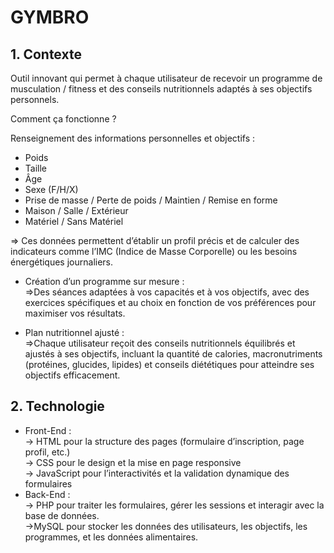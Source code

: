 # GYMBRO

## 1. Contexte
Outil innovant qui permet à chaque utilisateur de recevoir un programme de musculation / fitness et des conseils nutritionnels adaptés à ses objectifs personnels.

Comment ça fonctionne ?

Renseignement des informations personnelles et objectifs :
- Poids
- Taille
- Âge
- Sexe (F/H/X)
- Prise de masse / Perte de poids / Maintien / Remise en forme
- Maison / Salle / Extérieur
- Matériel / Sans Matériel

=> Ces données permettent d’établir  un profil précis et de calculer des indicateurs comme l’IMC (Indice de Masse Corporelle) ou les besoins énergétiques journaliers.

- Création d’un programme sur mesure : \
 =>Des séances adaptées à vos capacités et à vos objectifs, avec des exercices spécifiques et au choix en fonction de vos préférences pour maximiser vos résultats.
 
- Plan nutritionnel ajusté : \
=>Chaque utilisateur reçoit des conseils nutritionnels équilibrés et ajustés à ses objectifs, incluant la quantité de calories, macronutriments (protéines, glucides, lipides) et conseils diététiques pour atteindre ses objectifs efficacement.
## 2. Technologie
+ Front-End : \
	-> HTML pour la structure des pages (formulaire d’inscription, page profil, etc.) \
	-> CSS pour le design et la mise en page responsive \
	-> JavaScript pour l’interactivités et la validation dynamique des formulaires
+ Back-End : \
-> PHP pour traiter les formulaires, gérer les sessions et interagir avec la base de données. \
->MySQL pour stocker les données des utilisateurs, les objectifs, les programmes, et les données alimentaires.
